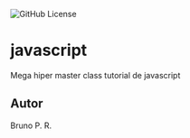 ![GitHub License](https://img.shields.io/github/license/arkenzera-main/javascript?style=for-the-badge)
# javascript
Mega hiper master class tutorial de javascript
## Autor
Bruno P. R.
